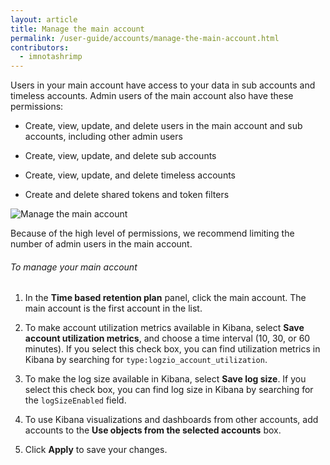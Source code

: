 ```yaml
---
layout: article
title: Manage the main account
permalink: /user-guide/accounts/manage-the-main-account.html
contributors:
  - imnotashrimp
---
```


Users in your main account have access to your data in sub accounts and timeless accounts. Admin users of the main account also have these permissions:

* Create, view, update, and delete users in the main account and sub accounts, including other admin users

* Create, view, update, and delete sub accounts

* Create, view, update, and delete timeless accounts

* Create and delete shared tokens and token filters

![Manage the main account]({{site.baseurl}}/images/accounts/accounts--manage-main-account.png)

Because of the high level of permissions, we recommend limiting the number of admin users in the main account.

###### To manage your main account

1. In the **Time based retention plan** panel, click the main account. The main account is the first account in the list.

2. To make account utilization metrics available in Kibana, select **Save account utilization metrics**, and choose a time interval (10, 30, or 60 minutes). If you select this check box, you can find utilization metrics in Kibana by searching for `type:logzio_account_utilization`.

3. To make the log size available in Kibana, select **Save log size**. If you select this check box, you can find log size in Kibana by searching for the `logSizeEnabled` field.

4. To use Kibana visualizations and dashboards from other accounts, add accounts to the **Use objects from the selected accounts** box.

5. Click **Apply** to save your changes.